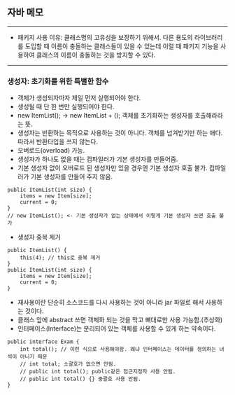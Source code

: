 ## 자바 메모
---
- 패키지 사용 이유: 클래스명의 고유성을 보장하기 위해서. 다른 용도의 라이브러리를 도입할 때 이름이 충돌하는 클래스들이 있을 수 있는데 이럴 때 패키지 기능을 사용하여 클래스의 이름이 충돌하는 것을 방지할 수 있다.
---
### 생성자: 초기화를 위한 특별한 함수
- 객체가 생성되자마자 제일 먼저 실행되어야 한다.
- 생성될 때 단 한 번만 실행되어야 한다.
- new ItemList(); -> new ItemList + (); 객체를 초기화하는 생성자를 호출해라라는 뜻.
- 생성자는 반환하는 목적으로 사용하는 것이 아니다. 객체를 넘겨받기만 하는 애다. 따라서 반환타입을 쓰지 않는다.
- 오버로드(overload) 가능.
- 생성자가 하나도 없을 때는 컴파일러가 기본 생성자를 만들어줌.
- 기본 생성자 없이 오버로드 된 생성자만 있을 경우엔 기본 생성자 호출 불가. 컴파일러가 기본 생성자를 만들어 주지 않음.
```
public ItemList(int size) {
    items = new Item[size];
    current = 0;
}
// new ItemList(); <- 기본 생성자가 없는 상태에서 이렇게 기본 생성자 쓰면 호출 불가
```
- 생성자 중복 제거
```
public ItemList() {
    this(4); // this로 중복 제거
}
public ItemList(int size) {
    items = new Item[size];
    current = 0;
}
```
- 재사용이란 단순히 소스코드를 다시 사용하는 것이 아니라 jar 파일로 해서 사용하는 것이다.
- 클래스 앞에 abstract 쓰면 객체화 되는 것을 막고 뼈대로만 사용 가능함.(추상화)
- 인터페이스(Interface)는 분리되어 있는 객체를 사용할 수 있게 하는 약속이다. 
```
public interface Exam {
    int total(); // 이런 식으로 사용해야함. 왜냐 인터페이스는 데이터를 정의하는 녀석이 아니기 때문
    // int total; 소괄호가 없으면 안됨.
    // public int total(); public같은 접근지정자 사용 안됨.
    // public int total() {} 중괄호 사용 안됨.
}
```
